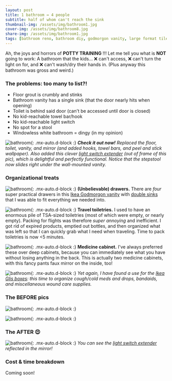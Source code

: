 ```yaml
---
layout: post
title: 1 bathroom ↔ 4 people
subtitle: half of whom can't reach the sink
thumbnail-img: /assets/img/bathroom1.jpg
cover-img: /assets/img/bathroom8.jpg
share-img: /assets/img/bathroom1.jpg
tags: [bathroom reno, bathroom diy, godmorgon vanity, large format tiles, peel and stick wallpaper]
---
```


Ah, the joys and horrors of **POTTY TRAINING** !!! Let me tell you what is **NOT** going to work: 
A bathroom that the kids... :x: can't access, :x: can't turn the light on for, and :x: can't wash/dry their hands in. 
(Plus anyway this bathroom was gross and weird.)

### The problems: too many to list?!
* Floor grout is crumbly and stinks
* Bathroom vanity has a single sink (that the door nearly hits when opening)
* Toilet is behind said door (can't be accessed until door is closed)
* No kid-reachable towel bar/hook
* No kid-reachable light switch
* No spot for a stool
* Windowless white bathroom = dingy (in my opinion)

![bathroom](../assets/img/bathroom1.jpg){: .mx-auto.d-block :}
***Check it out now!** Replaced the floor, toilet, vanity, and mirror (and added hooks, towel bars, and peel and stick wallpaper).
Also added this clever [light switch extender](https://www.amazon.com/gp/product/B01HKJY5Z4) (out of frame of this pic),
which is delightful and perfectly functional. Notice that the stepstool now slides right under the wall-mounted vanity.*

### Organizational treats

![bathroom](../assets/img/bathroom2.jpg){: .mx-auto.d-block :}
**(Unbelievable) drawers.** There are *four* super practical drawers in this 
[Ikea Godmorgon vanity](https://www.ikea.com/us/en/p/godmorgon-bathroom-vanity-with-4-drawers-high-gloss-white-30344096/) 
with [double sinks](https://www.ikea.com/us/en/p/odensvik-double-bowl-sink-80148328/) that I was able to fit everything we needed into.

![bathroom](../assets/img/bathroom3.jpg){: .mx-auto.d-block :}
**Travel toiletries.** I used to have an enormous pile of TSA-sized toiletries (most of which were empty, or nearly empty).
Packing for flights was therefore *super annoying* and inefficient. I got rid of expired products, emptied out bottles, and
then organized what was left so that I can quickly grab what I need when traveling. Time to pack toiletries is now <5 minutes.

![bathroom](../assets/img/bathroom4.jpg){: .mx-auto.d-block :}
**Medicine cabinet.** I've always preferred these over deep cabinets, because you can immediately see what you have without losing
anything in the back. This is actually two medicine cabinets, with this fancy pants faux mirror on the inside, too! 

![bathroom](../assets/img/bathroom5.jpg){: .mx-auto.d-block :}
*Yet again, I have found a use for the [Ikea Glis boxes](https://www.ikea.com/us/en/p/glis-box-with-lid-clear-40466148/): this time to organize cough/cold meds and drops, bandaids, and miscellaneous
wound care supplies.*

### The BEFORE pics

![bathroom](../assets/img/bathroom6.jpg){: .mx-auto.d-block :}

![bathroom](../assets/img/bathroom7.jpg){: .mx-auto.d-block :}

### The AFTER :heart_eyes:

![bathroom](../assets/img/bathroom8.jpg){: .mx-auto.d-block :}
*You can see the [light switch extender](https://www.amazon.com/gp/product/B01HKJY5Z4) reflected in the mirror!*

### Cost & time breakdown

Coming soon! 